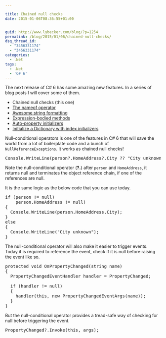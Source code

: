 ```yaml
---

title: Chained null checks
date: 2015-01-06T08:36:55+01:00


guid: http://www.lybecker.com/blog/?p=1254
permalink: /blog/2015/01/06/chained-null-checks/
dsq_thread_id:
  - "3456331174"
  - "3456331174"
categories:
  - .Net
tags:
  - .Net
  - 'C# 6'
---
```

The next release of C# 6 has some amazing new features. In a series of blog posts I will cover some of them.

  * Chained null checks (this one)
  * [The nameof operator](/blog/2015/01/08/the-nameof-operator/ "The nameof operator blog post by Anders Lybecker")
  * [Awesome string formatting](/blog/2015/01/09/awesome-string-formatting/ "Awesome string formatting blog post by Anders Lybecker")
  * [Expression-bodied methods](/blog/2015/01/13/expression-bodied-methods/ "Expression-bodied methods blog post by Anders Lybecker")
  * [Auto-property initializers](/blog/2015/01/15/auto-property-initializers/ "Auto-property initializers blog post by Anders Lybecker")
  * [Initialize a Dictionary with index initializers](/blog/2015/01/19/initialize-a-dictionary-with-index-initializers/ "Initialize a Dictionary with index initializers blog post by Anders Lybecker")

Null-conditional operators is one of the features in C# 6 that will save the world from a lot of boilerplate code and a bunch of `NullReferenceExceptions`. It works as chained null checks!

<pre class="brush: csharp; title: ; notranslate" title="">Console.WriteLine(person?.HomeAddress?.City ?? "City unknown");
</pre>

Note the null-conditional operator (**?.**) after `person` and `HomeAddress`, it returns null and terminates the object reference chain, if one of the references are null.

It is the same logic as the below code that you can use today.

<pre class="brush: csharp; title: ; notranslate" title="">if (person != null)
    person.HomeAddress != null)
{
  Console.WriteLine(person.HomeAddress.City);
}
else
{
  Console.WriteLine("City unknown");
}
</pre>

The null-conditional operator will also make it easier to trigger events. Today it is required to reference the event, check if it is null before raising the event like so.

<pre class="brush: csharp; title: ; notranslate" title="">protected void OnPropertyChanged(string name)
{
  PropertyChangedEventHandler handler = PropertyChanged;

  if (handler != null)
  {
    handler(this, new PropertyChangedEventArgs(name));
  }
}
</pre>

But the null-conditional operator provides a tread-safe way of checking for null before triggering the event.

<pre class="brush: csharp; title: ; notranslate" title="">PropertyChanged?.Invoke(this, args);
</pre>
